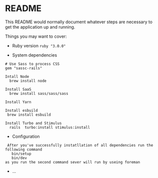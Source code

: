 # README

This README would normally document whatever steps are necessary to get the
application up and running.

Things you may want to cover:

* Ruby version
``` ruby "3.0.0" ```

* System dependencies

```
# Use Sass to process CSS
gem "sassc-rails"

Intall Node 
  brew install node

Install SaaS
  brew install sass/sass/sass

Install Yarn

Install esbuild
 brew install esbuild

Install Turbo and Stimulus
  rails  turbo:install stimulus:install
```

* Configuration
```
 After you've successfully instatllation of all dependencies run the following command
   bin/setup
   bin/dev
as you run the second command sever will run by useing foreman 

```


* ...
